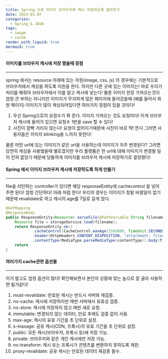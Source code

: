 ```yaml
---
title: Spring 으로 이미지 브라우저에 캐시 저장하도록 알려주기
date: 2025-01-07
categories:
  - Spring & JAVA
tags:
  - image
  - cache
render_with_liquid: true
mermaid: true
---
```

#### 이미지를 브라우저 캐시에 저장 했을때 장점
---
spring 에서는 resource 아래에 있는 자원(image, css, js) 의 경우에는 기본적으로 브라우저에서 캐싱을 하도록 지원을 한다. 하지만 다른 곳에 있는 이미지는! 따로 우리가 처리를 해줘야 브라우저에서 이를 알고 캐시에 넣는다!
물론 이미지 한장 가져오는것이 엄청 큰 부하는 아니지만 이미지가 무지하게 많은 페이지에 들어갔을때 (예를 들어서 회원 페이지) 이미지가 많이 캐싱되어있다면 여러가지 장점이 있을 것이다!

1. 우선 Spring으로의 요청수가 확 준다. 이미지 가져오는 것도 요청이다! 이게 브라우저 캐시에 들어가 있으면 요청수 1번을 save 할 수 있다!
2. 사진이 깜빡 거리지 않는다! 요청이 없어지기때문에 사진이 바로 딱! 뜬다 그러면 사용자들은 이미지 blinking을 느끼지 못한다!

물론 어떤 url에 있는 이미지가 같은 url을 사용하는데 이미지가 자주 변경된다? 그러면 당연히 캐싱을 사용했을때 별로겠지만 우리 플랫폼은 한 url에 대해 이미지가 변경될 일이 전혀 없었기 때문에 당돌하게 이미지를 브라우저 캐시에 저장하기로 결정했다!

#### Spring 에서 이미지 브라우저 캐시에 저장하도록 하게 만들기
---
file을 리턴하는 controller가 있다면 해당 responseEntity에 cachecontrol 을 넣어주면 된다! 엄청 간단하다! 아래 처럼 한다! 우리의 경우는 이미지가 정말 바뀔일이 없기때문에 revalidate로 하고 캐시의 age를 7일로 길게 었다.

```java
@GetMapping
@ResponseBody
public ResponseEntity<Resource> serveFile(@PathVariable String filename, HttpServletRequest req) {
	Resource file = storageService.load(filename);
	return ResponseEntity.ok()
			.cacheControl(CacheControl.maxAge(2592000, TimeUnit.SECONDS).mustRevalidate())
			.header(HttpHeaders.CONTENT_DISPOSITION, "attachment; filename=\"" + name + "\"")
			.contentType(MediaType.parseMediaType(contentType)).body(file);
	return 
}
```

#### 여러가지 cache관련 옵션들
---
이거 말고도 엄청 옵션이 많다! 확인해보면서 본인의 상황에 맞는 놈으로 잘 골라 사용하면 될거같다!

1. must-revalidate: 만료된 캐시는 반드시 서버와 재검증.
2. no-cache: 캐시에 저장하지만 매번 서버에서 유효성 검증.
3. no-store: 캐시에 저장하지 않고 매번 새로 요청.
4. immutable: 변경되지 않는 데이터, 만료 후에도 검증 없이 사용.
5. max-age: 캐시의 유효 기간을 초 단위로 설정.
6. s-maxage: 공유 캐시(CDN, 프록시)의 유효 기간을 초 단위로 설정.
7. public: 모든 캐시(브라우저, 프록시 등)에 저장 가능.
8. private: 브라우저와 같은 개인 캐시에만 저장 가능.
9. no-transform: 캐시 또는 프록시가 콘텐츠를 변환하지 못하도록 제한.
10. proxy-revalidate: 공유 캐시는 만료된 데이터 재검증 필수.

